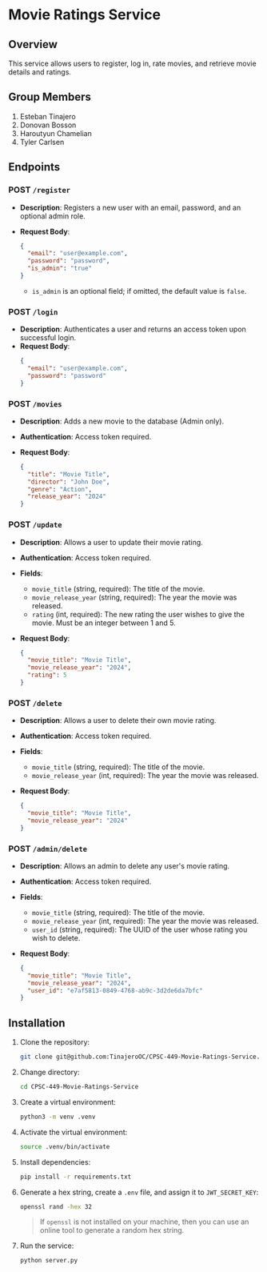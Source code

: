 # Movie Ratings Service

## Overview

This service allows users to register, log in, rate movies, and retrieve movie details and ratings.

## Group Members

1. Esteban Tinajero
2. Donovan Bosson
3. Haroutyun Chamelian
4. Tyler Carlsen

## Endpoints

### POST `/register`

- **Description**: Registers a new user with an email, password, and an optional admin role.
- **Request Body**:

  ```json
  {
    "email": "user@example.com",
    "password": "password",
    "is_admin": "true"
  }
  ```

  - `is_admin` is an optional field; if omitted, the default value is `false`.

### POST `/login`

- **Description**: Authenticates a user and returns an access token upon successful login.
- **Request Body**:
  ```json
  {
    "email": "user@example.com",
    "password": "password"
  }
  ```

### POST `/movies`

- **Description**: Adds a new movie to the database (Admin only).
- **Authentication**: Access token required.
- **Request Body**:

  ```json
  {
    "title": "Movie Title",
    "director": "John Doe",
    "genre": "Action",
    "release_year": "2024"
  }
  ```
  
### POST `/update`

- **Description**: Allows a user to update their movie rating.
- **Authentication**: Access token required.
- **Fields**:
  - `movie_title` (string, required): The title of the movie.
  - `movie_release_year` (string, required): The year the movie was released.
  - `rating` (int, required): The new rating the user wishes to give the movie. Must be an integer between 1 and 5.
- **Request Body**:

  ```json
  {
    "movie_title": "Movie Title",
    "movie_release_year": "2024",
    "rating": 5
  }
  ```
  
### POST `/delete`

- **Description**: Allows a user to delete their own movie rating.
- **Authentication**: Access token required.
- **Fields**:
  - `movie_title` (string, required): The title of the movie.
  - `movie_release_year` (int, required): The year the movie was released.
- **Request Body**:

  ```json
  {
    "movie_title": "Movie Title",
    "movie_release_year": "2024"
  }
  ```
  
### POST `/admin/delete`

- **Description**: Allows an admin to delete any user's movie rating.
- **Authentication**: Access token required.
- **Fields**:
  - `movie_title` (string, required): The title of the movie.
  - `movie_release_year` (int, required): The year the movie was released.
  - `user_id` (string, required): The UUID of the user whose rating you wish to delete.

- **Request Body**:

  ```json
  {
    "movie_title": "Movie Title",
    "movie_release_year": "2024",
    "user_id": "e7af5813-0849-4768-ab9c-3d2de6da7bfc"
  }
  ```
    
## Installation

1. Clone the repository:

   ```bash
   git clone git@github.com:TinajeroOC/CPSC-449-Movie-Ratings-Service.git
   ```

2. Change directory:

   ```bash
   cd CPSC-449-Movie-Ratings-Service
   ```

3. Create a virtual environment:

   ```bash
   python3 -m venv .venv
   ```

4. Activate the virtual environment:

   ```bash
   source .venv/bin/activate
   ```

5. Install dependencies:

   ```bash
   pip install -r requirements.txt
   ```

6. Generate a hex string, create a `.env` file, and assign it to `JWT_SECRET_KEY`:

   ```bash
   openssl rand -hex 32
   ```

   > If `openssl` is not installed on your machine, then you can use an online tool to generate a random hex string.

7. Run the service:
   ```bash
   python server.py
   ```
